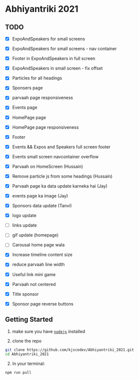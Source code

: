 # Abhiyantriki 2021

## TODO

- [x] ExpoAndSpeakers for small screens
- [x] ExpoAndSpeakers for small screens - nav container
- [x] Footer in ExpoAndSpeakers in full screen
- [x] ExpoAndSpeakers in small screen - fix offset
- [x] Particles for all headings
- [x] Sponsers page
- [x] parvaah page responsiveness
- [x] Events page
- [x] HomePage page
- [x] HomePage page responsiveness
- [x] Footer
- [x] Events && Expos and Speakers full screen footer
- [x] Events small screen navcontainer overflow
- [x] Parvaah on HomeScreen (Hussain)
- [x] Remove particle js from some headings (Hussain)
- [x] Parvaah page ka data update karneka hai (Jay)
- [x] events page ka image (Jay)
- [x] Sponsors data update (Tanvi)

- [x] logo update
- [ ] links update
- [ ] gif update (homepage)
- [ ] Carousal home page wala
- [x] Increase timeline content size
- [x] reduce parvaah line width
- [x] Useful link mini game
- [x] Parvaah not centered
- [x] Title sponsor
- [x] Sponsor page reverse buttons

## Getting Started

1. make sure you have [`nodejs`](https://nodejs.org/en/) installed

2. clone the repo

```bash
git clone https://github.com/kjscedev/Abhiyantriki_2021.git
cd Abhiyantriki_2021
```

2. In your terminal:

```bash
npm run pull
```
